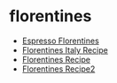 # florentines

 * [Espresso Florentines](index/e/espresso-florentines.json)
 * [Florentines Italy Recipe](index/f/florentines-italy-recipe.json)
 * [Florentines Recipe](index/f/florentines-recipe.json)
 * [Florentines Recipe2](index/f/florentines-recipe2.json)
